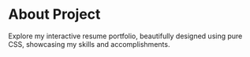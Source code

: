 # About Project

Explore my interactive resume portfolio, beautifully designed using pure CSS, showcasing my skills and accomplishments.
